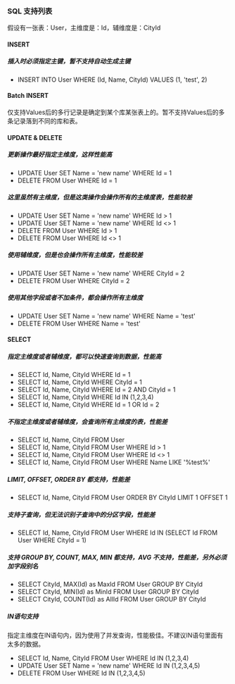 ### SQL 支持列表

假设有一张表：User，主维度是：Id，辅维度是：CityId

#### INSERT

##### 插入时必须指定主键，暂不支持自动生成主键

* INSERT INTO User WHERE (Id, Name, CityId) VALUES (1, 'test', 2)

#### Batch INSERT
仅支持Values后的多行记录是确定到某个库某张表上的。暂不支持Values后的多条记录落到不同的库和表。

#### UPDATE & DELETE

##### 更新操作最好指定主维度，这样性能高

* UPDATE User SET Name = 'new name' WHERE Id = 1
* DELETE FROM User WHERE Id = 1

##### 这里虽然有主维度，但是这类操作会操作所有的主维度表，性能较差

* UPDATE User SET Name = 'new name' WHERE Id > 1
* UPDATE User SET Name = 'new name' WHERE Id <> 1
* DELETE FROM User WHERE Id > 1
* DELETE FROM User WHERE Id <> 1

##### 使用辅维度，但是也会操作所有主维度，性能较差

  * UPDATE User SET Name = 'new name' WHERE CityId = 2
  * DELETE FROM User WHERE CityId = 2

##### 使用其他字段或者不加条件，都会操作所有主维度

  * UPDATE User SET Name = 'new name' WHERE Name = 'test'
  * DELETE FROM User WHERE Name = 'test'

#### SELECT

##### 指定主维度或者辅维度，都可以快速查询到数据，性能高

  * SELECT Id, Name, CityId WHERE Id = 1
  * SELECT Id, Name, CityId WHERE CityId = 1
  * SELECT Id, Name, CityId WHERE Id = 2 AND CityId = 1
  * SELECT Id, Name, CityId WHERE Id IN (1,2,3,4)
  * SELECT Id, Name, CityId WHERE Id = 1 OR Id = 2

##### 不指定主维度或者辅维度，会查询所有主维度的表，性能差

  * SELECT Id, Name, CityId FROM User
  * SELECT Id, Name, CityId FROM User WHERE Id > 1
  * SELECT Id, Name, CityId FROM User WHERE Id <> 1
  * SELECT Id, Name, CityId FROM User WHERE Name LIKE '%test%'

##### LIMIT, OFFSET, ORDER BY 都支持，性能差

  * SELECT Id, Name, CityId FROM User ORDER BY CityId LIMIT 1 OFFSET 1

##### 支持子查询，但无法识别子查询中的分区字段，性能差

  * SELECT Id, Name, CityId FROM User WHERE Id IN (SELECT Id FROM User WHERE CityId = 1)

##### 支持 GROUP BY, COUNT, MAX, MIN 都支持，AVG 不支持，性能差，另外必须加字段别名

  * SELECT CityId, MAX(Id) as MaxId FROM User GROUP BY CityId
  * SELECT CityId, MIN(Id) as MinId FROM User GROUP BY CityId
  * SELECT CityId, COUNT(Id) as AllId FROM User GROUP BY CityId

##### IN语句支持
指定主维度在IN语句内，因为使用了并发查询，性能极佳。不建议IN语句里面有太多的数据。
  * SELECT Id, Name, CityId FROM User WHERE Id IN (1,2,3,4)
  * UPDATE User SET Name = 'new name' WHERE Id IN (1,2,3,4,5)
  * DELETE FROM User WHERE Id IN (1,2,3,4,5)
